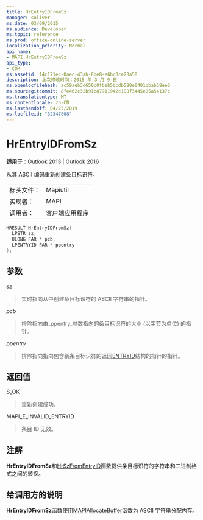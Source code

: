 ```yaml
---
title: HrEntryIDFromSz
manager: soliver
ms.date: 03/09/2015
ms.audience: Developer
ms.topic: reference
ms.prod: office-online-server
localization_priority: Normal
api_name:
- MAPI.HrEntryIDFromSz
api_type:
- COM
ms.assetid: 14c171ec-0aec-43ab-8be8-e6bc0ce28a58
description: 上次修改时间：2015 年 3 月 9 日
ms.openlocfilehash: ac59aeb3d650c0fbeb5bcdb580e0401cbab58ee6
ms.sourcegitcommit: 8fe462c32b91c87911942c188f3445e85a54137c
ms.translationtype: MT
ms.contentlocale: zh-CN
ms.lasthandoff: 04/23/2019
ms.locfileid: "32347808"
---
```

# <a name="hrentryidfromsz"></a>HrEntryIDFromSz

  
  
**适用于**：Outlook 2013 | Outlook 2016 
  
从其 ASCII 编码重新创建条目标识符。 
  
|||
|:-----|:-----|
|标头文件：  <br/> |Mapiutil  <br/> |
|实现者：  <br/> |MAPI  <br/> |
|调用者：  <br/> |客户端应用程序  <br/> |
   
```cpp
HRESULT HrEntryIDFromSz(
  LPSTR sz,
  ULONG FAR * pcb,
  LPENTRYID FAR * ppentry
);
```

## <a name="parameters"></a>参数

 _sz_
  
> 实时指向从中创建条目标识符的 ASCII 字符串的指针。 
    
 _pcb_
  
> 排除指向由_ppentry_参数指向的条目标识符的大小 (以字节为单位) 的指针。 
    
 _ppentry_
  
> 排除指向指向包含新条目标识符的返回[ENTRYID](entryid.md)结构的指针的指针。 
    
## <a name="return-value"></a>返回值

S_OK
  
> 重新创建成功。
    
MAPI_E_INVALID_ENTRYID
  
> 条目 ID 无效。
    
## <a name="remarks"></a>注解

**HrEntryIDFromSz**和[HrSzFromEntryID](hrszfromentryid.md)函数提供条目标识符的字符串和二进制格式之间的转换。 
  
## <a name="notes-to-callers"></a>给调用方的说明

**HrEntryIDFromSz**函数使用[MAPIAllocateBuffer](mapiallocatebuffer.md)函数为 ASCII 字符串分配内存。 
  

